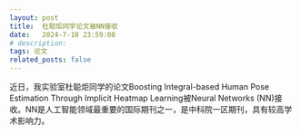 ```yaml
---
layout: post
title:  杜聪炬同学论文被NN接收
date:   2024-7-10 23:59:00
# description:
tags: 论文
related_posts: false
---
```


近日，我实验室杜聪炬同学的论文Boosting Integral-based Human Pose Estimation Through Implicit Heatmap Learning被Neural Networks (NN)接收。NN是人工智能领域最重要的国际期刊之一，是中科院一区期刊，具有较高学术影响力。